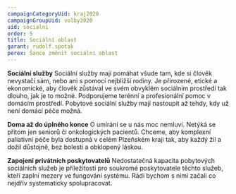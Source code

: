 ```yaml
---
campaignCategoryUid: kraj2020
campaignGroupUid: volby2020
uid: socialni
order: 5
title: Sociální oblast
garant: rudolf.spotak
perex: Šance změnit sociální oblast 
---
```


**Sociální služby**
Sociální služby mají pomáhat všude tam, kde si člověk nevystačí sám, nebo ani s pomocí nejbližší rodiny. Je přirozené, etické a ekonomické, aby člověk zůstával ve svém obvyklém sociálním prostředí tak dlouho, jak je to možné. Podporujeme terénní a profesionální pomoc v domácím prostředí. Pobytové sociální služby mají nastoupit až tehdy, kdy už není domácí péče možná.

**Doma až do úplného konce**
O umírání se u nás moc nemluví. Netýká se přitom jen seniorů či onkologických pacientů. Chceme, aby komplexní paliativní péče byla dostupná v celém Plzeňském kraji tak, aby každý žil a dožil důstojně, bez bolesti a obklopený láskou.

**Zapojení privátních poskytovatelů**
Nedostatečná kapacita pobytových sociálních služeb je příležitostí pro soukromé poskytovatele těchto služeb, kteří zaplní mezery ve fungování systému. Rádi bychom s nimi začali co nejdřív systematicky spolupracovat.
